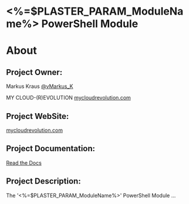 <%=$PLASTER_PARAM_ModuleName%> PowerShell Module
=============

# About

## Project Owner:

Markus Kraus [@vMarkus_K](https://twitter.com/vMarkus_K)

MY CLOUD-(R)EVOLUTION [mycloudrevolution.com](http://mycloudrevolution.com/)

## Project WebSite: 

[mycloudrevolution.com](http://mycloudrevolution.com/)

## Project Documentation: 

[Read the Docs](http://readthedocs.io/)

## Project Description:

The '<%=$PLASTER_PARAM_ModuleName%>' PowerShell Module ...

